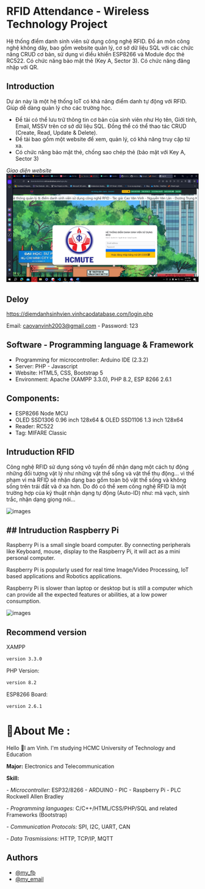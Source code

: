 # RFID Attendance - Wireless Technology Project
Hệ thống điểm danh sinh viên sử dụng công nghệ RFID. Đồ án môn công nghệ không dây, bao gồm website quản lý, cơ sở dữ liệu SQL với các chức năng CRUD cơ bản, sử dụng vi điều khiển ESP8266 và Module đọc thẻ RC522. Có chức năng bảo mật thẻ (Key A, Sector 3). Có chức năng đăng nhập với QR.

## Introduction
Dự án này là một hệ thống IoT có khả năng điểm danh tự động với RFID. Giúp dễ dàng quản lý cho các trường học.
- Đề tài có thể lưu trữ thông tin cơ bản của sinh viên như Họ tên, Giới tính, Email, MSSV trên cơ sở dữ liệu SQL. Đồng thể có thể thao tác CRUD (Create, Read, Update & Delete).
- Đề tài bao gồm một website để xem, quản lý, có khả năng truy cập từ xa.
- Có chức năng bảo mật thẻ, chống sao chép thẻ (bảo mật với Key A, Sector 3)

*Giao diện website*
![images](https://github.com/VinhCao09/RFIDAttendance_WirelessTechnologyProject/blob/main/images/1.jpg)

## Deloy
https://diemdanhsinhvien.vinhcaodatabase.com/login.php

Email: caovanvinh2003@gmail.com - Password: 123

## Software - Programming language & Framework
- Programming for microcontroller: Arduino IDE (2.3.2)
- Server: PHP - Javascript
- Website: HTML5, CSS, Bootstrap 5
- Environment: Apache (XAMPP 3.3.0), PHP 8.2, ESP 8266 2.6.1

## Components:
- ESP8266 Node MCU
- OLED SSD1306 0.96 inch 128x64 & OLED SSD1106 1.3 inch 128x64
- Reader: RC522
- Tag: MIFARE Classic

## Intruduction RFID

Công nghệ RFID sử dụng sóng vô tuyến để nhận dạng một cách tự động những đối tượng vật lý như những vật thể sống và vật thể thụ động… vì thế phạm vi mà RFID sẽ nhận dạng bao gồm toàn bộ vật thể sống và không sống trên trái đất và ở xa hơn. Do đó có thể xem công nghệ RFID là một trường hợp của kỹ thuật nhận dạng tự động (Auto-ID) như: mã vạch, sinh trắc, nhận dạng giọng nói…

![images](https://www.electronicwings.com/storage/PlatformSection/TopicContent/296/description/Raspberry%20Pi%203%20hardware(0).png)

## ## Intruduction Raspberry Pi

Raspberry Pi is a small single board computer. By connecting peripherals like Keyboard, mouse, display to the Raspberry Pi, it will act as a mini personal computer.

Raspberry Pi is popularly used for real time Image/Video Processing, IoT based applications and Robotics applications.

Raspberry Pi is slower than laptop or desktop but is still a computer which can provide all the expected features or abilities, at a low power consumption.

![images](https://www.electronicwings.com/storage/PlatformSection/TopicContent/296/description/Raspberry%20Pi%203%20hardware(0).png)

## Recommend version

XAMPP

```bash
version 3.3.0
```
PHP Version:

```bash
version 8.2
```

ESP8266 Board:
```bash
version 2.6.1
```

# 💫About Me :
Hello 👋I am Vinh. I'm studying HCMC University of Technology and Education

**Major:** Electronics and Telecommunication

**Skill:** 

*- Microcontroller:* ESP32/8266 - ARDUINO - PIC - Raspberry Pi - PLC Rockwell Allen Bradley

*- Programming languages:* C/C++/HTML/CSS/PHP/SQL and
related Frameworks (Bootstrap)

*- Communication Protocols:* SPI, I2C, UART, CAN

*- Data Trasmissions:* HTTP, TCP/IP, MQTT

## Authors

- [@my_fb](https://www.facebook.com/vcao.vn)
- [@my_email](contact@vinhcaodatabase.com)
